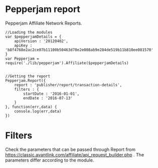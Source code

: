 # Pepperjam report
Pepperjam Affiliate Network Reports.

	//Loading the modules
	var $pepperjamDetails = {
		apiVersion : '20120402',
		apiKey : 'b8f4768e2ac2ce07b11100b50463d70e2e008ab9e284de519b11b810ee081570'
	}
	var Pepperjam = require('./lib/pepperjam').Affiliate($pepperjamDetails)


	//Getting the report
	Pepperjam.Report({
		report : 'publisher/report/transaction-details',
		filters : {				
			startDate : '2016-01-01',
			endDate : '2016-07-13'
		}
	}, function(err,data) {
		console.log(err,data)
	})
	
# Filters
Check the parameters that can be passed through Report from https://classic.avantlink.com/affiliate/api_request_builder.php .  The parameters differ according to the module.
